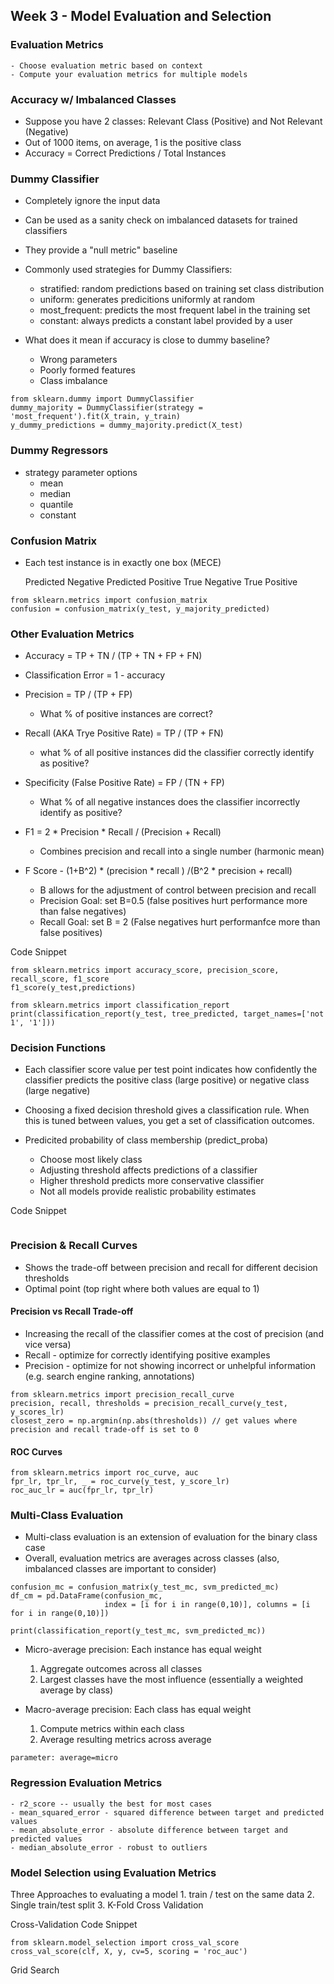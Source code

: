 ## Week 3 - Model Evaluation and Selection


### Evaluation Metrics
	- Choose evaluation metric based on context
	- Compute your evaluation metrics for multiple models

### Accuracy w/ Imbalanced Classes

- Suppose you have 2 classes: Relevant Class (Positive) and Not Relevant (Negative)
- Out of 1000 items, on average, 1 is the positive class
- Accuracy = Correct Predictions / Total Instances



### Dummy Classifier

- Completely ignore the input data
- Can be used as a sanity check on imbalanced datasets for trained classifiers
- They provide a "null metric" baseline 
- Commonly used strategies for Dummy Classifiers:
	- stratified: random predictions based on training set class distribution
	- uniform: generates predicitions uniformly at random
	- most_frequent: predicts the most frequent label in the training set 
	- constant: always predicts a constant label provided by a user

- What does it mean if accuracy is close to dummy baseline?
	- Wrong parameters
	- Poorly formed features
	- Class imbalance

```
from sklearn.dummy import DummyClassifier
dummy_majority = DummyClassifier(strategy = 'most_frequent').fit(X_train, y_train)
y_dummy_predictions = dummy_majority.predict(X_test)
```

### Dummy Regressors
- strategy parameter options
	- mean
	- median
	- quantile
	- constant


### Confusion Matrix

- Each test instance is in exactly one box (MECE)

	Predicted Negative   Predicted Positive
True Negative
True Positive


```
from sklearn.metrics import confusion_matrix
confusion = confusion_matrix(y_test, y_majority_predicted)
```

### Other Evaluation Metrics

- Accuracy = TP + TN / (TP + TN + FP + FN)
- Classification Error = 1 - accuracy
- Precision = TP / (TP + FP)
	- What % of positive instances are correct?
- Recall (AKA Trye Positive Rate) = TP / (TP + FN)
	- what % of all positive instances did the classifier correctly identify as positive?

- Specificity (False Positive Rate) = FP / (TN + FP)
	- What % of all negative instances does the classifier incorrectly identify as positive?

- F1 = 2 * Precision * Recall / (Precision + Recall) 
	- Combines precision and recall into a single number (harmonic mean)

- F Score - (1+B^2) * (precision * recall ) /(B^2 * precision + recall)
	- B allows for the adjustment of control between precision and recall
	- Precision Goal: set B=0.5 (false positives hurt performance more than false negatives)
	- Recall Goal: set B = 2 (False negatives hurt performanfce more than false positives)


Code Snippet
```
from sklearn.metrics import accuracy_score, precision_score, recall_score, f1_score
f1_score(y_test,predictions)

from sklearn.metrics import classification_report
print(classification_report(y_test, tree_predicted, target_names=['not 1', '1']))
```


### Decision Functions

- Each classifier score value per test point indicates how confidently the classifier predicts the positive class (large positive) or negative class (large negative)
- Choosing a fixed decision threshold gives a classification rule. When this is tuned between values, you get a set of classification outcomes.

- Predicited probability of class membership (predict_proba)
	- Choose most likely class
	- Adjusting threshold affects predictions of a classifier
	- Higher threshold predicts more conservative classifier
	- Not all models provide realistic probability estimates


Code Snippet
```
```

### Precision & Recall Curves

- Shows the trade-off between precision and recall for different decision thresholds
- Optimal point (top right where both values are equal to 1)


#### Precision vs Recall Trade-off
- Increasing the recall of the classifier comes at the cost of precision (and vice versa)
- Recall - optimize for correctly identifying positive examples
- Precision - optimize for not showing incorrect or unhelpful information (e.g. search engine ranking, annotations)


```
from sklearn.metrics import precision_recall_curve
precision, recall, thresholds = precision_recall_curve(y_test, y_scores_lr)
closest_zero = np.argmin(np.abs(thresholds)) // get values where precision and recall trade-off is set to 0
```


#### ROC Curves


```
from sklearn.metrics import roc_curve, auc
fpr_lr, tpr_lr, _ = roc_curve(y_test, y_score_lr)
roc_auc_lr = auc(fpr_lr, tpr_lr)
```


### Multi-Class Evaluation

- Multi-class evaluation is an extension of evaluation for the binary class case
- Overall, evaluation metrics are averages across classes (also, imbalanced classes are important to consider)


```
confusion_mc = confusion_matrix(y_test_mc, svm_predicted_mc)
df_cm = pd.DataFrame(confusion_mc, 
                     index = [i for i in range(0,10)], columns = [i for i in range(0,10)])

print(classification_report(y_test_mc, svm_predicted_mc))
```

- Micro-average precision: Each instance has equal weight
	1. Aggregate outcomes across all classes
	2. Largest classes have the most influence (essentially a weighted average by class)

- Macro-average precision: Each class has equal weight	
	1. Compute metrics within each class
	2. Average resulting metrics across average

`parameter: average=micro`

### Regression Evaluation Metrics

	- r2_score -- usually the best for most cases
	- mean_squared_error - squared difference between target and predicted values
	- mean_absolute_error - absolute difference between target and predicted values 
	- median_absolute_error - robust to outliers

### Model Selection using Evaluation Metrics

Three Approaches to evaluating a model
	1. train / test on the same data
	2. Single train/test split
	3. K-Fold Cross Validation

Cross-Validation Code Snippet

```
from sklearn.model_selection import cross_val_score
cross_val_score(clf, X, y, cv=5, scoring = 'roc_auc')
```

Grid Search







